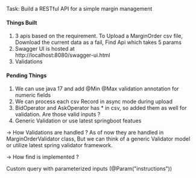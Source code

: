 Task: Build a RESTful API for a simple margin management

#### Things Built

1. 3 apis based on the requirement. To Upload a MarginOrder csv file, Download the current data
as a fail, Find Api which takes 5 params
2. Swagger UI is hosted at    
   http://localhost:8080/swagger-ui.html
3. Validations


#### Pending Things

1. We can use java 17 and add @Min @Max validation annotation for numeric fields
2. We can process each csv Record in async mode during upload
3. BidOperator and AskOperator has * in csv, so added them as well for validation.
Are those valid inputs ? 
4. Generic Validation or use latest springboot featues


-> How Validations are handled ? 
As of now they are handled in MarginOrderValidator class, But we can think of a
generic Validator model or utilize latest spring validator framework.

-> How find is implemented ?

Custom query with parameterized inputs (@Param("instructions"))
